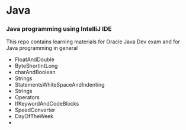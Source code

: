 # Java

### Java programming using IntelliJ IDE

This repo contains learning materials for Oracle Java Dev exam and for Java programming in general

- FloatAndDouble
- ByteShortIntLong
- charAndBoolean
- Strings
- StatementsWhiteSpaceAndIndenting
- Strings
- Operators
- IfKeywordAndCodeBlocks
- SpeedConverter
- DayOfTheWeek
- 
